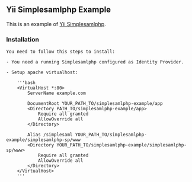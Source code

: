 Yii Simplesamlphp Example
-------------------------

This is an example of [Yii Simplesamlphp](https://github.com/asasmoyo/yii-simplesamlphp).

### Installation
	
	You need to follow this steps to install:

	- You need a running Simplesamlphp configured as Identity Provider.

	- Setup apache virtualhost:

		'''bash
		<VirtualHost *:80>
		    ServerName example.com

		    DocumentRoot YOUR_PATH_TO/simplesamlphp-example/app
		    <Directory PATH_TO/simplesamlphp-example/app>
		        Require all granted
		        AllowOverride all
		    </Directory>

		    Alias /simplesaml YOUR_PATH_TO/simplesamlphp-example/simplesamlphp-sp/www
		    <Directory YOUR_PATH_TO/simplesamlphp-example/simplesamlphp-sp/www>
		        Require all granted
		        AllowOverride all
		    </Directory>
		</VirtualHost>
		'''